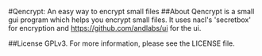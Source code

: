 #Qencrypt: An easy way to encrypt small files
##About
Qencrypt is a small gui program which helps you encrypt small files.
It uses nacl's 'secretbox' for encryption and https://github.com/andlabs/ui for the ui.

##License
GPLv3. For more information, please see the LICENSE file.

